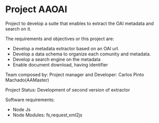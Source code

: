 Project AAOAI
=============

Project to develop a suite that enables to extract the OAI metadata and search on it.

The requirements and objectives or this project are:
- Develop a metadata extractor based on an OAI url.
- Develop a data schema to organize each comunity and metadata.
- Develop a search engine on the metadata
- Enable document download, having identifier

Team composed by:
	Project manager and Developer: Carlos Pinto Machado(AAMaster)

Project Status: Development of second version of extractor

Software requirements:
- Node Js
- Node Modules: fs,request,xml2js
